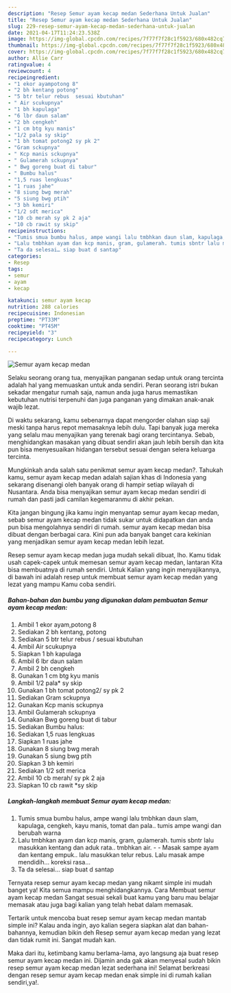 ```yaml
---
description: "Resep Semur ayam kecap medan Sederhana Untuk Jualan"
title: "Resep Semur ayam kecap medan Sederhana Untuk Jualan"
slug: 229-resep-semur-ayam-kecap-medan-sederhana-untuk-jualan
date: 2021-04-17T11:24:23.538Z
image: https://img-global.cpcdn.com/recipes/7f77f7f28c1f5923/680x482cq70/semur-ayam-kecap-medan-foto-resep-utama.jpg
thumbnail: https://img-global.cpcdn.com/recipes/7f77f7f28c1f5923/680x482cq70/semur-ayam-kecap-medan-foto-resep-utama.jpg
cover: https://img-global.cpcdn.com/recipes/7f77f7f28c1f5923/680x482cq70/semur-ayam-kecap-medan-foto-resep-utama.jpg
author: Allie Carr
ratingvalue: 4
reviewcount: 4
recipeingredient:
- "1 ekor ayampotong 8"
- "2 bh kentang potong"
- "5 btr telur rebus  sesuai kbutuhan"
- " Air scukupnya"
- "1 bh kapulaga"
- "6 lbr daun salam"
- "2 bh cengkeh"
- "1 cm btg kyu manis"
- "1/2 pala sy skip"
- "1 bh tomat potong2 sy pk 2"
- "Gram sckupnya"
- " Kcp manis sckupnya"
- " Gulamerah sckupnya"
- " Bwg goreng buat di tabur"
- " Bumbu halus"
- "1,5 ruas lengkuas"
- "1 ruas jahe"
- "8 siung bwg merah"
- "5 siung bwg ptih"
- "3 bh kemiri"
- "1/2 sdt merica"
- "10 cb merah sy pk 2 aja"
- "10 cb rawit sy skip"
recipeinstructions:
- "Tumis smua bumbu halus, ampe wangi lalu tmbhkan daun slam, kapulaga, cengkeh, kayu manis, tomat dan pala.. tumis ampe wangi dan berubah warna"
- "Lalu tmbhkan ayam dan kcp manis, gram, gulamerah. tumis sbntr lalu masukkan kentang dan aduk rata.. tmbhkan air.   Masak sampe ayam dan kentang empuk.. lalu masukkan telur rebus. Lalu masak ampe mendidih… koreksi rasa…"
- "Ta da selesai… siap buat d santap"
categories:
- Resep
tags:
- semur
- ayam
- kecap

katakunci: semur ayam kecap 
nutrition: 288 calories
recipecuisine: Indonesian
preptime: "PT33M"
cooktime: "PT45M"
recipeyield: "3"
recipecategory: Lunch

---
```



![Semur ayam kecap medan](https://img-global.cpcdn.com/recipes/7f77f7f28c1f5923/680x482cq70/semur-ayam-kecap-medan-foto-resep-utama.jpg)

Selaku seorang orang tua, menyajikan panganan sedap untuk orang tercinta adalah hal yang memuaskan untuk anda sendiri. Peran seorang istri bukan sekadar mengatur rumah saja, namun anda juga harus memastikan kebutuhan nutrisi terpenuhi dan juga panganan yang dimakan anak-anak wajib lezat.

Di waktu  sekarang, kamu sebenarnya dapat mengorder olahan siap saji meski tanpa harus repot memasaknya lebih dulu. Tapi banyak juga mereka yang selalu mau menyajikan yang terenak bagi orang tercintanya. Sebab, menghidangkan masakan yang dibuat sendiri akan jauh lebih bersih dan kita pun bisa menyesuaikan hidangan tersebut sesuai dengan selera keluarga tercinta. 



Mungkinkah anda salah satu penikmat semur ayam kecap medan?. Tahukah kamu, semur ayam kecap medan adalah sajian khas di Indonesia yang sekarang disenangi oleh banyak orang di hampir setiap wilayah di Nusantara. Anda bisa menyajikan semur ayam kecap medan sendiri di rumah dan pasti jadi camilan kegemaranmu di akhir pekan.

Kita jangan bingung jika kamu ingin menyantap semur ayam kecap medan, sebab semur ayam kecap medan tidak sukar untuk didapatkan dan anda pun bisa mengolahnya sendiri di rumah. semur ayam kecap medan bisa dibuat dengan berbagai cara. Kini pun ada banyak banget cara kekinian yang menjadikan semur ayam kecap medan lebih lezat.

Resep semur ayam kecap medan juga mudah sekali dibuat, lho. Kamu tidak usah capek-capek untuk memesan semur ayam kecap medan, lantaran Kita bisa membuatnya di rumah sendiri. Untuk Kalian yang ingin menyajikannya, di bawah ini adalah resep untuk membuat semur ayam kecap medan yang lezat yang mampu Kamu coba sendiri.

<!--inarticleads1-->

##### Bahan-bahan dan bumbu yang digunakan dalam pembuatan Semur ayam kecap medan:

1. Ambil 1 ekor ayam,potong 8
1. Sediakan 2 bh kentang, potong
1. Sediakan 5 btr telur rebus / sesuai kbutuhan
1. Ambil  Air scukupnya
1. Siapkan 1 bh kapulaga
1. Ambil 6 lbr daun salam
1. Ambil 2 bh cengkeh
1. Gunakan 1 cm btg kyu manis
1. Ambil 1/2 pala* sy skip
1. Gunakan 1 bh tomat potong2/ sy pk 2
1. Sediakan Gram sckupnya
1. Gunakan  Kcp manis sckupnya
1. Ambil  Gulamerah sckupnya
1. Gunakan  Bwg goreng buat di tabur
1. Sediakan  Bumbu halus:
1. Sediakan 1,5 ruas lengkuas
1. Siapkan 1 ruas jahe
1. Gunakan 8 siung bwg merah
1. Gunakan 5 siung bwg ptih
1. Siapkan 3 bh kemiri
1. Sediakan 1/2 sdt merica
1. Ambil 10 cb merah/ sy pk 2 aja
1. Siapkan 10 cb rawit *sy skip




<!--inarticleads2-->

##### Langkah-langkah membuat Semur ayam kecap medan:

1. Tumis smua bumbu halus, ampe wangi lalu tmbhkan daun slam, kapulaga, cengkeh, kayu manis, tomat dan pala.. tumis ampe wangi dan berubah warna
1. Lalu tmbhkan ayam dan kcp manis, gram, gulamerah. tumis sbntr lalu masukkan kentang dan aduk rata.. tmbhkan air.  -  - Masak sampe ayam dan kentang empuk.. lalu masukkan telur rebus. Lalu masak ampe mendidih… koreksi rasa…
1. Ta da selesai… siap buat d santap




Ternyata resep semur ayam kecap medan yang nikamt simple ini mudah banget ya! Kita semua mampu menghidangkannya. Cara Membuat semur ayam kecap medan Sangat sesuai sekali buat kamu yang baru mau belajar memasak atau juga bagi kalian yang telah hebat dalam memasak.

Tertarik untuk mencoba buat resep semur ayam kecap medan mantab simple ini? Kalau anda ingin, ayo kalian segera siapkan alat dan bahan-bahannya, kemudian bikin deh Resep semur ayam kecap medan yang lezat dan tidak rumit ini. Sangat mudah kan. 

Maka dari itu, ketimbang kamu berlama-lama, ayo langsung aja buat resep semur ayam kecap medan ini. Dijamin anda gak akan menyesal sudah bikin resep semur ayam kecap medan lezat sederhana ini! Selamat berkreasi dengan resep semur ayam kecap medan enak simple ini di rumah kalian sendiri,ya!.

